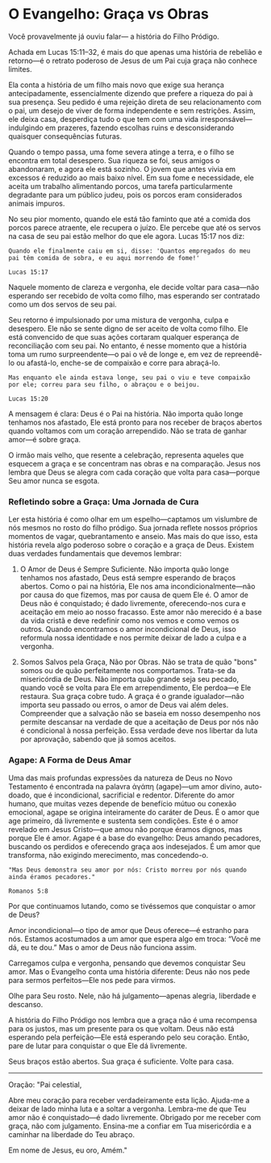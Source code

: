 # O Evangelho: Graça vs Obras

Você provavelmente já ouviu falar— a história do Filho Pródigo.

Achada em Lucas 15:11–32, é mais do que apenas uma história de rebelião e retorno—é o retrato poderoso de Jesus de um Pai cuja graça não conhece limites.

Ela conta a história de um filho mais novo que exige sua herança antecipadamente, essencialmente dizendo que prefere a riqueza do pai à sua presença. Seu pedido é uma rejeição direta de seu relacionamento com o pai, um desejo de viver de forma independente e sem restrições. Assim, ele deixa casa, desperdiça tudo o que tem com uma vida irresponsável—indulgindo em prazeres, fazendo escolhas ruins e desconsiderando quaisquer consequências futuras.

Quando o tempo passa, uma fome severa atinge a terra, e o filho se encontra em total desespero. Sua riqueza se foi, seus amigos o abandonaram, e agora ele está sozinho. O jovem que antes vivia em excessos é reduzido ao mais baixo nível. Em sua fome e necessidade, ele aceita um trabalho alimentando porcos, uma tarefa particularmente degradante para um público judeu, pois os porcos eram considerados animais impuros.

No seu pior momento, quando ele está tão faminto que até a comida dos porcos parece atraente, ele recupera o juízo. Ele percebe que até os servos na casa de seu pai estão melhor do que ele agora. Lucas 15:17 nos diz:

```
Quando ele finalmente caiu em si, disse: 'Quantos empregados do meu pai têm comida de sobra, e eu aqui morrendo de fome!'

Lucas 15:17
```

Naquele momento de clareza e vergonha, ele decide voltar para casa—não esperando ser recebido de volta como filho, mas esperando ser contratado como um dos servos de seu pai.

Seu retorno é impulsionado por uma mistura de vergonha, culpa e desespero. Ele não se sente digno de ser aceito de volta como filho. Ele está convencido de que suas ações cortaram qualquer esperança de reconciliação com seu pai. No entanto, é nesse momento que a história toma um rumo surpreendente—o pai o vê de longe e, em vez de repreendê-lo ou afastá-lo, enche-se de compaixão e corre para abraçá-lo.

```
Mas enquanto ele ainda estava longe, seu pai o viu e teve compaixão por ele; correu para seu filho, o abraçou e o beijou.

Lucas 15:20
```

A mensagem é clara: Deus é o Pai na história. Não importa quão longe tenhamos nos afastado, Ele está pronto para nos receber de braços abertos quando voltamos com um coração arrependido. Não se trata de ganhar amor—é sobre graça.

O irmão mais velho, que resente a celebração, representa aqueles que esquecem a graça e se concentram nas obras e na comparação. Jesus nos lembra que Deus se alegra com cada coração que volta para casa—porque Seu amor nunca se esgota.

### Refletindo sobre a Graça: Uma Jornada de Cura

Ler esta história é como olhar em um espelho—captamos um vislumbre de nós mesmos no rosto do filho pródigo. Sua jornada reflete nossos próprios momentos de vagar, quebrantamento e anseio. Mas mais do que isso, esta história revela algo poderoso sobre o coração e a graça de Deus. Existem duas verdades fundamentais que devemos lembrar:

1. O Amor de Deus é Sempre Suficiente.
Não importa quão longe tenhamos nos afastado, Deus está sempre esperando de braços abertos. Como o pai na história, Ele nos ama incondicionalmente—não por causa do que fizemos, mas por causa de quem Ele é. O amor de Deus não é conquistado; é dado livremente, oferecendo-nos cura e aceitação em meio ao nosso fracasso. Este amor não merecido é a base da vida cristã e deve redefinir como nos vemos e como vemos os outros. Quando encontramos o amor incondicional de Deus, isso reformula nossa identidade e nos permite deixar de lado a culpa e a vergonha.

2. Somos Salvos pela Graça, Não por Obras.
Não se trata de quão "bons" somos ou de quão perfeitamente nos comportamos. Trata-se da misericórdia de Deus. Não importa quão grande seja seu pecado, quando você se volta para Ele em arrependimento, Ele perdoa—e Ele restaura. Sua graça cobre tudo. A graça é o grande igualador—não importa seu passado ou erros, o amor de Deus vai além deles. Compreender que a salvação não se baseia em nosso desempenho nos permite descansar na verdade de que a aceitação de Deus por nós não é condicional à nossa perfeição. Essa verdade deve nos libertar da luta por aprovação, sabendo que já somos aceitos.

### Agape: A Forma de Deus Amar

Uma das mais profundas expressões da natureza de Deus no Novo Testamento é encontrada na palavra ἀγάπη (agape)—um amor divino, auto-doado, que é incondicional, sacrificial e redentor. Diferente do amor humano, que muitas vezes depende de benefício mútuo ou conexão emocional, agape se origina inteiramente do caráter de Deus. É o amor que age primeiro, dá livremente e sustenta sem condições. Este é o amor revelado em Jesus Cristo—que amou não porque éramos dignos, mas porque Ele é amor. Agape é a base do evangelho: Deus amando pecadores, buscando os perdidos e oferecendo graça aos indesejados. É um amor que transforma, não exigindo merecimento, mas concedendo-o.

```
"Mas Deus demonstra seu amor por nós: Cristo morreu por nós quando ainda éramos pecadores."

Romanos 5:8
```

Por que continuamos lutando, como se tivéssemos que conquistar o amor de Deus?

Amor incondicional—o tipo de amor que Deus oferece—é estranho para nós. Estamos acostumados a um amor que espera algo em troca: “Você me dá, eu te dou.” Mas o amor de Deus não funciona assim.

Carregamos culpa e vergonha, pensando que devemos conquistar Seu amor. Mas o Evangelho conta uma história diferente: Deus não nos pede para sermos perfeitos—Ele nos pede para virmos.

Olhe para Seu rosto. Nele, não há julgamento—apenas alegria, liberdade e descanso.

A história do Filho Pródigo nos lembra que a graça não é uma recompensa para os justos, mas um presente para os que voltam. Deus não está esperando pela perfeição—Ele está esperando pelo seu coração. Então, pare de lutar para conquistar o que Ele dá livremente.

Seus braços estão abertos. Sua graça é suficiente. Volte para casa.

---

Oração: 
"Pai celestial, 

Abre meu coração para receber verdadeiramente esta lição. Ajuda-me a deixar de lado minha luta e a soltar a vergonha. Lembra-me de que Teu amor não é conquistado—é dado livremente. Obrigado por me receber com graça, não com julgamento. Ensina-me a confiar em Tua misericórdia e a caminhar na liberdade do Teu abraço.

Em nome de Jesus, eu oro,
Amém."
